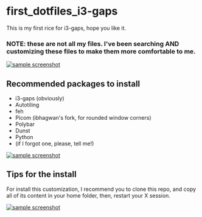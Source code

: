 # first_dotfiles_i3-gaps
This is my first rice for i3-gaps, hope you like it.

### NOTE: these are not all my files. I've been searching AND customizing these files to make them more comfortable to me.

[![sample screenshot](https://i.imgur.com/QwOaceF.png)](https://i.imgur.com/QwOaceF.png)

## Recommended packages to install 
- i3-gaps (obviously)
- Autotiling
- feh
- Picom (ibhagwan's fork, for rounded window corners)
- Polybar
- Dunst
- Python
- (if I forgot one, please, tell me!)

[![sample screenshot](https://i.imgur.com/XrpJygE.png)](https://i.imgur.com/XrpJygE.png)

## Tips for the install
For install this customization, I recommend you to clone this repo, and copy all of its content in your home folder, then, restart your X session.

[![sample screenshot](https://i.imgur.com/u4t7YNp.png)](https://i.imgur.com/u4t7YNp.png)
